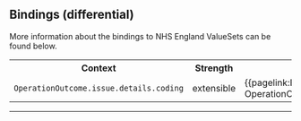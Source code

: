 ## Bindings (differential)

More information about the bindings to NHS England ValueSets can be found below.

<table class="assets">
<tr>
<th width="30%">Context</th>
<th width="20%">Strength</th>
<th width="50%">Link</th>
</tr>
<tr>
<td><code>OperationOutcome.issue.details.coding<code></td>
<td>extensible</td>
<td>{{pagelink:England-OperationOutcomeCodes}}</td>
</tr>

</table>

---